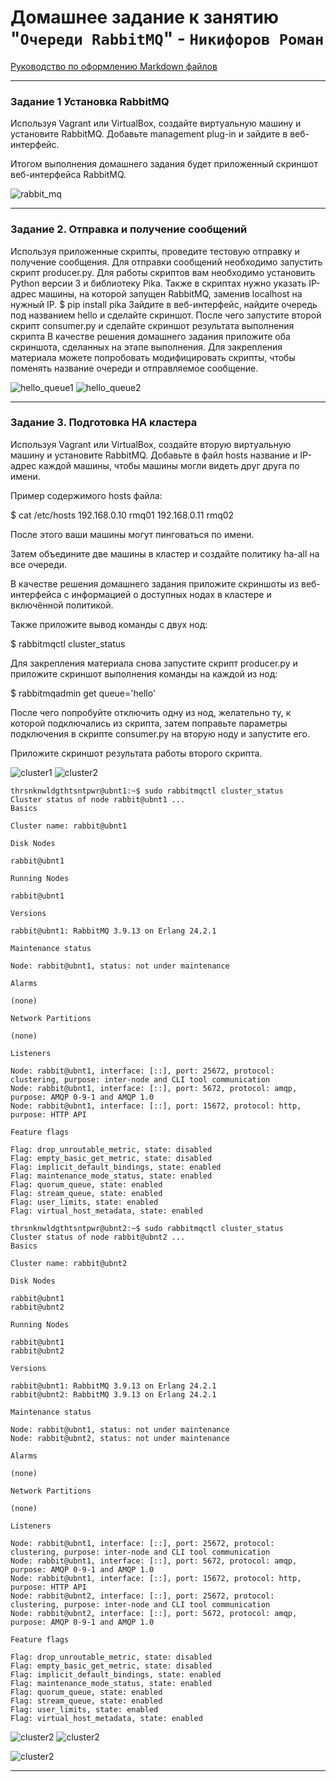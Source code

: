# Домашнее задание к занятию "`Очереди RabbitMQ`" - `Никифоров Роман`

[Руководство по оформлению Markdown файлов](https://gist.github.com/Jekins/2bf2d0638163f1294637#Code)

---

### Задание 1 Установка RabbitMQ

Используя Vagrant или VirtualBox, создайте виртуальную машину и установите RabbitMQ. Добавьте management plug-in и зайдите в веб-интерфейс.

Итогом выполнения домашнего задания будет приложенный скриншот веб-интерфейса RabbitMQ.

![rabbit_mq](img/img-1.png)

---

### Задание 2. Отправка и получение сообщений

Используя приложенные скрипты, проведите тестовую отправку и получение сообщения. Для отправки сообщений необходимо запустить скрипт producer.py.
Для работы скриптов вам необходимо установить Python версии 3 и библиотеку Pika. Также в скриптах нужно указать IP-адрес машины, на которой запущен RabbitMQ, заменив localhost на нужный IP.
$ pip install pika
Зайдите в веб-интерфейс, найдите очередь под названием hello и сделайте скриншот. После чего запустите второй скрипт consumer.py и сделайте скриншот результата выполнения скрипта
В качестве решения домашнего задания приложите оба скриншота, сделанных на этапе выполнения.
Для закрепления материала можете попробовать модифицировать скрипты, чтобы поменять название очереди и отправляемое сообщение.

![hello_queue1](img/img-2.png)
![hello_queue2](img/img-3.png)

---

### Задание 3. Подготовка HA кластера

Используя Vagrant или VirtualBox, создайте вторую виртуальную машину и установите RabbitMQ. Добавьте в файл hosts название и IP-адрес каждой машины, чтобы машины могли видеть друг друга по имени.

Пример содержимого hosts файла:

$ cat /etc/hosts
192.168.0.10 rmq01
192.168.0.11 rmq02

После этого ваши машины могут пинговаться по имени.

Затем объедините две машины в кластер и создайте политику ha-all на все очереди.

В качестве решения домашнего задания приложите скриншоты из веб-интерфейса с информацией о доступных нодах в кластере и включённой политикой.

Также приложите вывод команды с двух нод:

$ rabbitmqctl cluster_status

Для закрепления материала снова запустите скрипт producer.py и приложите скриншот выполнения команды на каждой из нод:

$ rabbitmqadmin get queue='hello'

После чего попробуйте отключить одну из нод, желательно ту, к которой подключались из скрипта, затем поправьте параметры подключения в скрипте consumer.py на вторую ноду и запустите его.

Приложите скриншот результата работы второго скрипта.

![cluster1](img/img-4.png)
![cluster2](img/img-5.png)

```
thrsnknwldgthtsntpwr@ubnt1:~$ sudo rabbitmqctl cluster_status
Cluster status of node rabbit@ubnt1 ...
Basics

Cluster name: rabbit@ubnt1

Disk Nodes

rabbit@ubnt1

Running Nodes

rabbit@ubnt1

Versions

rabbit@ubnt1: RabbitMQ 3.9.13 on Erlang 24.2.1

Maintenance status

Node: rabbit@ubnt1, status: not under maintenance

Alarms

(none)

Network Partitions

(none)

Listeners

Node: rabbit@ubnt1, interface: [::], port: 25672, protocol: clustering, purpose: inter-node and CLI tool communication
Node: rabbit@ubnt1, interface: [::], port: 5672, protocol: amqp, purpose: AMQP 0-9-1 and AMQP 1.0
Node: rabbit@ubnt1, interface: [::], port: 15672, protocol: http, purpose: HTTP API

Feature flags

Flag: drop_unroutable_metric, state: disabled
Flag: empty_basic_get_metric, state: disabled
Flag: implicit_default_bindings, state: enabled
Flag: maintenance_mode_status, state: enabled
Flag: quorum_queue, state: enabled
Flag: stream_queue, state: enabled
Flag: user_limits, state: enabled
Flag: virtual_host_metadata, state: enabled
```

```
thrsnknwldgthtsntpwr@ubnt2:~$ sudo rabbitmqctl cluster_status
Cluster status of node rabbit@ubnt2 ...
Basics

Cluster name: rabbit@ubnt2

Disk Nodes

rabbit@ubnt1
rabbit@ubnt2

Running Nodes

rabbit@ubnt1
rabbit@ubnt2

Versions

rabbit@ubnt1: RabbitMQ 3.9.13 on Erlang 24.2.1
rabbit@ubnt2: RabbitMQ 3.9.13 on Erlang 24.2.1

Maintenance status

Node: rabbit@ubnt1, status: not under maintenance
Node: rabbit@ubnt2, status: not under maintenance

Alarms

(none)

Network Partitions

(none)

Listeners

Node: rabbit@ubnt1, interface: [::], port: 25672, protocol: clustering, purpose: inter-node and CLI tool communication
Node: rabbit@ubnt1, interface: [::], port: 5672, protocol: amqp, purpose: AMQP 0-9-1 and AMQP 1.0
Node: rabbit@ubnt1, interface: [::], port: 15672, protocol: http, purpose: HTTP API
Node: rabbit@ubnt2, interface: [::], port: 25672, protocol: clustering, purpose: inter-node and CLI tool communication
Node: rabbit@ubnt2, interface: [::], port: 5672, protocol: amqp, purpose: AMQP 0-9-1 and AMQP 1.0

Feature flags

Flag: drop_unroutable_metric, state: disabled
Flag: empty_basic_get_metric, state: disabled
Flag: implicit_default_bindings, state: enabled
Flag: maintenance_mode_status, state: enabled
Flag: quorum_queue, state: enabled
Flag: stream_queue, state: enabled
Flag: user_limits, state: enabled
Flag: virtual_host_metadata, state: enabled
```

![cluster2](img/img-6.png)
![cluster2](img/img-7.png)

![cluster2](img/img-8.png)



---

